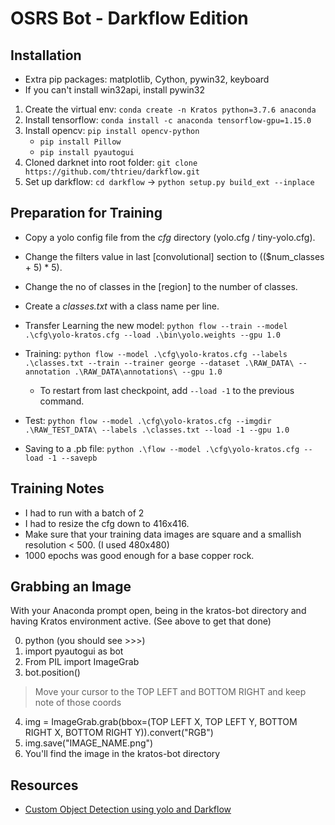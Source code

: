 # OSRS Bot - Darkflow Edition

## Installation

* Extra pip packages: matplotlib, Cython, pywin32, keyboard
* If you can't install win32api, install pywin32

1. Create the virtual env: `conda create -n Kratos python=3.7.6 anaconda`
2. Install tensorflow: `conda install -c anaconda tensorflow-gpu=1.15.0`
3. Install opencv: `pip install opencv-python`
    - `pip install Pillow`
    - `pip install pyautogui`
4. Cloned darknet into root folder: `git clone https://github.com/thtrieu/darkflow.git`
5. Set up darkflow: `cd darkflow` -> `python setup.py build_ext --inplace`

## Preparation for Training

- Copy a yolo config file from the *cfg* directory (yolo.cfg / tiny-yolo.cfg).
- Change the filters value in last [convolutional] section to (($num_classes + 5) * 5).
- Change the no of classes in the [region] to the number of classes.
- Create a *classes.txt* with a class name per line.

- Transfer Learning the new model: `python flow --train --model .\cfg\yolo-kratos.cfg --load .\bin\yolo.weights --gpu 1.0`

- Training: `python flow --model .\cfg\yolo-kratos.cfg --labels .\classes.txt --train --trainer george --dataset .\RAW_DATA\ --annotation .\RAW_DATA\annotations\ --gpu 1.0`
    - To restart from last checkpoint, add `--load -1` to the previous command.
- Test: `python flow --model .\cfg\yolo-kratos.cfg --imgdir .\RAW_TEST_DATA\ --labels .\classes.txt --load -1 --gpu 1.0`

- Saving to a .pb file: `python .\flow --model .\cfg\yolo-kratos.cfg --load -1 --savepb`

## Training Notes

- I had to run with a batch of 2
- I had to resize the cfg down to 416x416.
- Make sure that your training data images are square and a smallish resolution < 500. (I used 480x480)
- 1000 epochs was good enough for a base copper rock.


## Grabbing an Image

With your Anaconda prompt open, being in the kratos-bot directory and having Kratos environment active. (See above to get that done)

0. python (you should see >>>)
1. import pyautogui as bot
2. From PIL import ImageGrab
3. bot.position()
  > Move your cursor to the TOP LEFT and BOTTOM RIGHT and keep note of those coords
4. img = ImageGrab.grab(bbox=(TOP LEFT X, TOP LEFT Y, BOTTOM RIGHT X, BOTTOM RIGHT Y)).convert("RGB")
5. img.save("IMAGE_NAME.png")
6. You'll find the image in the kratos-bot directory


## Resources

- [Custom Object Detection using yolo and Darkflow](https://medium.com/coinmonks/detecting-custom-objects-in-images-video-using-yolo-with-darkflow-1ff119fa002f)
